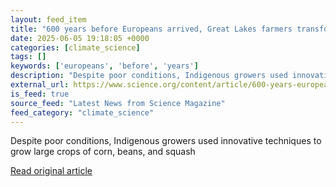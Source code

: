 ```yaml
---
layout: feed_item
title: "600 years before Europeans arrived, Great Lakes farmers transformed the land"
date: 2025-06-05 19:18:05 +0000
categories: [climate_science]
tags: []
keywords: ['europeans', 'before', 'years']
description: "Despite poor conditions, Indigenous growers used innovative techniques to grow large crops of corn, beans, and squash"
external_url: https://www.science.org/content/article/600-years-europeans-arrived-great-lakes-farmers-transformed-land
is_feed: true
source_feed: "Latest News from Science Magazine"
feed_category: "climate_science"
---
```


Despite poor conditions, Indigenous growers used innovative techniques to grow large crops of corn, beans, and squash

[Read original article](https://www.science.org/content/article/600-years-europeans-arrived-great-lakes-farmers-transformed-land)

